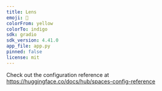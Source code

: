 ```yaml
---
title: Lens
emoji: 🐢
colorFrom: yellow
colorTo: indigo
sdk: gradio
sdk_version: 4.41.0
app_file: app.py
pinned: false
license: mit
---
```


Check out the configuration reference at https://huggingface.co/docs/hub/spaces-config-reference
